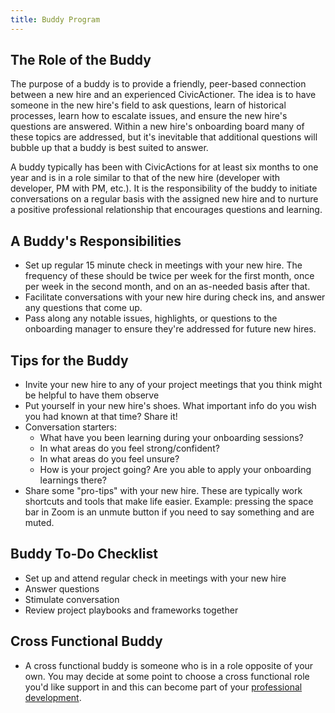 ```yaml
---
title: Buddy Program
---
```


## The Role of the Buddy

The purpose of a buddy is to provide a friendly, peer-based connection between a new hire and an experienced CivicActioner. The idea is to have someone in the new hire's field to ask questions, learn of historical processes, learn how to escalate issues, and ensure the new hire's questions are answered. Within a new hire's onboarding board many of these topics are addressed, but it's inevitable that additional questions will bubble up that a buddy is best suited to answer.

A buddy typically has been with CivicActions for at least six months to one year and is in a role similar to that of the new hire (developer with developer, PM with PM, etc.). It is the responsibility of the buddy to initiate conversations on a regular basis with the assigned new hire and to nurture a positive professional relationship that encourages questions and learning.

## A Buddy's Responsibilities

-   Set up regular 15 minute check in meetings with your new hire. The frequency of these should be twice per week for the first month, once per week in the second month, and on an as-needed basis after that.
-   Facilitate conversations with your new hire during check ins, and answer any questions that come up.
-   Pass along any notable issues, highlights, or questions to the onboarding manager to ensure they're addressed for future new hires.

## Tips for the Buddy

-   Invite your new hire to any of your project meetings that you think might be helpful to have them observe
-   Put yourself in your new hire's shoes. What important info do you wish you had known at that time? Share it!
-   Conversation starters:
    -   What have you been learning during your onboarding sessions?
    -   In what areas do you feel strong/confident?
    -   In what areas do you feel unsure?
    -   How is your project going? Are you able to apply your onboarding learnings there?
-   Share some "pro-tips" with your new hire. These are typically work shortcuts and tools that make life easier. Example: pressing the space bar in Zoom is an unmute button if you need to say something and are muted.

## Buddy To-Do Checklist

-   Set up and attend regular check in meetings with your new hire
-   Answer questions
-   Stimulate conversation
-   Review project playbooks and frameworks together

## Cross Functional Buddy

-   A cross functional buddy is someone who is in a role opposite of your own. You may decide at some point to choose a cross functional role you'd like support in and this can become part of your [professional development](https://trello.com/b/p7FOD0Ju/template-professional-development-and-community-participation).
